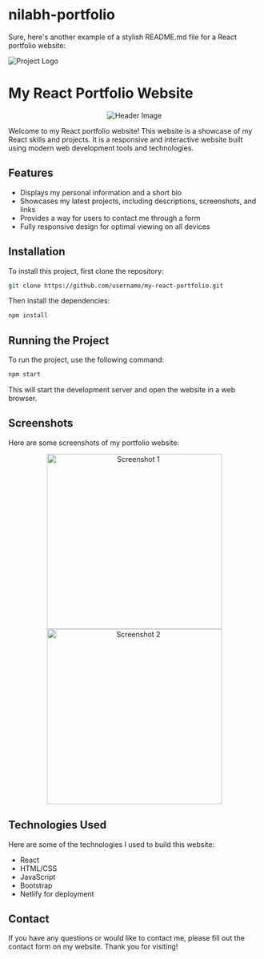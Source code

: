 # nilabh-portfolio
Sure, here's another example of a stylish README.md file for a React portfolio website:

![Project Logo](./logo.png)

# My React Portfolio Website

<p align="center">
  <img src="../../img/Dp.png" alt="Header Image">
</p>

Welcome to my React portfolio website! This website is a showcase of my React skills and projects. It is a responsive and interactive website built using modern web development tools and technologies.

## Features

- Displays my personal information and a short bio
- Showcases my latest projects, including descriptions, screenshots, and links
- Provides a way for users to contact me through a form
- Fully responsive design for optimal viewing on all devices

## Installation

To install this project, first clone the repository:

```bash
git clone https://github.com/username/my-react-portfolio.git
```

Then install the dependencies:

```bash
npm install
```

## Running the Project

To run the project, use the following command:

```bash
npm start
```

This will start the development server and open the website in a web browser.

## Screenshots

Here are some screenshots of my portfolio website:

<p align="center">
  <img src="./screenshot1.png" alt="Screenshot 1" width="350">
  <img src="./screenshot2.png" alt="Screenshot 2" width="350">
</p>

## Technologies Used

Here are some of the technologies I used to build this website:

- React
- HTML/CSS
- JavaScript
- Bootstrap
- Netlify for deployment

## Contact

If you have any questions or would like to contact me, please fill out the contact form on my website. Thank you for visiting!
